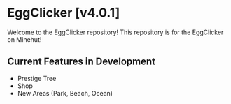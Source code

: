 # EggClicker [v4.0.1]
Welcome to the EggClicker repository! This repository is for the EggClicker on Minehut!

## Current Features in Development
- Prestige Tree
- Shop
- New Areas (Park, Beach, Ocean)
